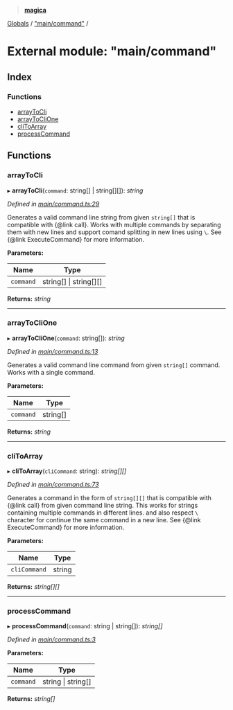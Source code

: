> **[magica](../README.md)**

[Globals](../README.md) / ["main/command"](_main_command_.md) /

# External module: "main/command"

## Index

### Functions

* [arrayToCli](_main_command_.md#arraytocli)
* [arrayToCliOne](_main_command_.md#arraytoclione)
* [cliToArray](_main_command_.md#clitoarray)
* [processCommand](_main_command_.md#processcommand)

## Functions

###  arrayToCli

▸ **arrayToCli**(`command`: string[] | string[][]): *string*

*Defined in [main/command.ts:29](https://github.com/cancerberoSgx/magica/blob/6bf4de2/src/main/command.ts#L29)*

Generates a valid command line string from given `string[]` that is compatible with  {@link call}. Works with multiple
commands by separating  them with new lines and support comand splitting in new lines using `\`.
See {@link ExecuteCommand} for more information.

**Parameters:**

Name | Type |
------ | ------ |
`command` | string[] \| string[][] |

**Returns:** *string*

___

###  arrayToCliOne

▸ **arrayToCliOne**(`command`: string[]): *string*

*Defined in [main/command.ts:13](https://github.com/cancerberoSgx/magica/blob/6bf4de2/src/main/command.ts#L13)*

Generates a valid command line command from given `string[]` command. Works with a single command.

**Parameters:**

Name | Type |
------ | ------ |
`command` | string[] |

**Returns:** *string*

___

###  cliToArray

▸ **cliToArray**(`cliCommand`: string): *string[][]*

*Defined in [main/command.ts:73](https://github.com/cancerberoSgx/magica/blob/6bf4de2/src/main/command.ts#L73)*

Generates a command in the form of `string[][]` that is compatible with {@link call} from given command line string.
This works for strings containing multiple commands in different lines. and also respect `\` character for continue the same
command in a new line. See {@link ExecuteCommand} for more information.

**Parameters:**

Name | Type |
------ | ------ |
`cliCommand` | string |

**Returns:** *string[][]*

___

###  processCommand

▸ **processCommand**(`command`: string | string[]): *string[]*

*Defined in [main/command.ts:3](https://github.com/cancerberoSgx/magica/blob/6bf4de2/src/main/command.ts#L3)*

**Parameters:**

Name | Type |
------ | ------ |
`command` | string \| string[] |

**Returns:** *string[]*